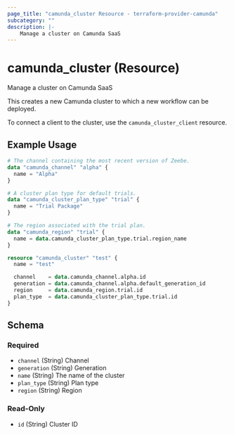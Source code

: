 ```yaml
---
page_title: "camunda_cluster Resource - terraform-provider-camunda"
subcategory: ""
description: |-
    Manage a cluster on Camunda SaaS
---
```


# camunda_cluster (Resource)

Manage a cluster on Camunda SaaS

This creates a new Camunda cluster to which a new workflow can be deployed.

To connect a client to the cluster, use the `camunda_cluster_client` resource.

## Example Usage

```terraform
# The channel containing the most recent version of Zeebe.
data "camunda_channel" "alpha" {
  name = "Alpha"
}

# A cluster plan type for default trials.
data "camunda_cluster_plan_type" "trial" {
  name = "Trial Package"
}

# The region associated with the trial plan.
data "camunda_region" "trial" {
  name = data.camunda_cluster_plan_type.trial.region_name
}

resource "camunda_cluster" "test" {
  name = "test"

  channel    = data.camunda_channel.alpha.id
  generation = data.camunda_channel.alpha.default_generation_id
  region     = data.camunda_region.trial.id
  plan_type  = data.camunda_cluster_plan_type.trial.id
}
```

<!-- schema generated by tfplugindocs -->
## Schema

### Required

- `channel` (String) Channel
- `generation` (String) Generation
- `name` (String) The name of the cluster
- `plan_type` (String) Plan type
- `region` (String) Region

### Read-Only

- `id` (String) Cluster ID
